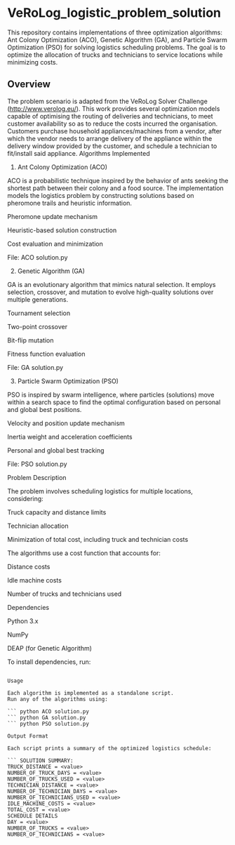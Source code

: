 # VeRoLog_logistic_problem_solution 
This repository contains implementations of three optimization algorithms: Ant Colony Optimization (ACO), Genetic Algorithm (GA), and Particle Swarm Optimization (PSO) for solving logistics scheduling problems. The goal is to optimize the allocation of trucks and technicians to service locations while minimizing costs.
## Overview
The problem scenario is adapted from the VeRoLog Solver Challenge (http://www.verolog.eu/).  This work provides several optimization models capable of optimising the routing of deliveries and technicians, to meet customer availability so as to reduce the costs incurred the organisation. Customers purchase household appliances/machines from a vendor, after which the vendor needs to arrange delivery of the appliance within the delivery window provided by the customer, and schedule a technician to fit/install said appliance.
Algorithms Implemented

1. Ant Colony Optimization (ACO)

ACO is a probabilistic technique inspired by the behavior of ants seeking the shortest path between their colony and a food source. The implementation models the logistics problem by constructing solutions based on pheromone trails and heuristic information.

Pheromone update mechanism

Heuristic-based solution construction

Cost evaluation and minimization

File: ACO solution.py

2. Genetic Algorithm (GA)

GA is an evolutionary algorithm that mimics natural selection. It employs selection, crossover, and mutation to evolve high-quality solutions over multiple generations.

Tournament selection

Two-point crossover

Bit-flip mutation

Fitness function evaluation

File: GA solution.py

3. Particle Swarm Optimization (PSO)

PSO is inspired by swarm intelligence, where particles (solutions) move within a search space to find the optimal configuration based on personal and global best positions.

Velocity and position update mechanism

Inertia weight and acceleration coefficients

Personal and global best tracking

File: PSO solution.py

Problem Description

The problem involves scheduling logistics for multiple locations, considering:

Truck capacity and distance limits

Technician allocation

Minimization of total cost, including truck and technician costs

The algorithms use a cost function that accounts for:

Distance costs

Idle machine costs

Number of trucks and technicians used

Dependencies

Python 3.x

NumPy

DEAP (for Genetic Algorithm)

To install dependencies, run:

``` pip install numpy deap

Usage

Each algorithm is implemented as a standalone script.
Run any of the algorithms using:

``` python ACO solution.py
``` python GA solution.py
``` python PSO solution.py

Output Format

Each script prints a summary of the optimized logistics schedule:

``` SOLUTION SUMMARY:
TRUCK_DISTANCE = <value>
NUMBER_OF_TRUCK_DAYS = <value>
NUMBER_OF_TRUCKS_USED = <value>
TECHNICIAN_DISTANCE = <value>
NUMBER_OF_TECHNICIAN_DAYS = <value>
NUMBER_OF_TECHNICIANS_USED = <value>
IDLE_MACHINE_COSTS = <value>
TOTAL_COST = <value>
SCHEDULE DETAILS
DAY = <value>
NUMBER_OF_TRUCKS = <value>
NUMBER_OF_TECHNICIANS = <value>
